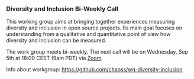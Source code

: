 ### Diversity and Inclusion Bi-Weekly Call

This working group aims at bringing together experiences measuring diversity and inclusion in open source projects. Its main goal focuses on understanding from a qualitative and quantitative point of view how diversity and inclusion can be measured.

The work group meets bi-weekly. The next call will be on Wednesday, Sep 5th at 18:00 CEST (9am PDT) via [Zoom](https://unomaha.zoom.us/j/720431288).

Info about workgroup: https://github.com/chaoss/wg-diversity-inclusion
